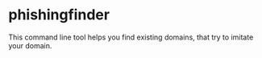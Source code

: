 # phishingfinder
This command line tool helps you find existing domains, that try to imitate your domain.
